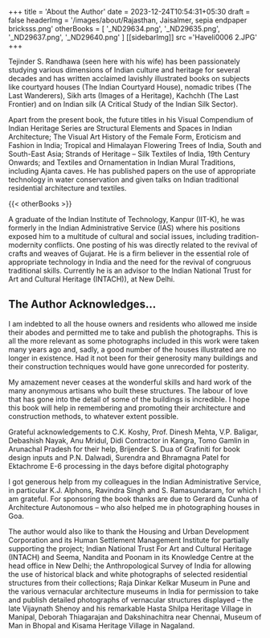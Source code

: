 +++
title = 'About the Author'
date = 2023-12-24T10:54:31+05:30
draft = false
headerImg = '/images/about/Rajasthan, Jaisalmer, sepia endpaper bricksss.png'
otherBooks = [
    '_ND29634.png',
    '_ND29635.png',
    '_ND29637.png',
    '_ND29640.png'
]
[[sidebarImg]]
src ='Haveli0006 2.JPG'
+++


Tejinder S. Randhawa (seen here with his wife) has been passionately studying various dimensions of Indian culture and heritage for several decades and has written acclaimed lavishly illustrated books on subjects like courtyard houses (The Indian Courtyard House), nomadic tribes (The Last Wanderers), Sikh arts (Images of a Heritage), Kachchh (The Last Frontier) and on Indian silk (A Critical Study of the Indian Silk Sector).

Apart from the present book, the future titles in his Visual Compendium of Indian Heritage Series are Structural Elements and Spaces in Indian Architecture; The Visual Art History of the Female Form, Eroticism and Fashion in India; Tropical and Himalayan Flowering Trees of India, South and South-East Asia; Strands of Heritage – Silk Textiles of India, 19th Century Onwards; and Textiles and Ornamentation in Indian Mural Traditions, including Ajanta caves. He has published papers on the use of appropriate technology in water conservation and given talks on Indian traditional residential architecture and textiles.

{{< otherBooks >}}

A graduate of the Indian Institute of Technology, Kanpur (IIT-K), he was formerly in the Indian Administrative Service (IAS) where his positions exposed him to a multitude of cultural and social issues, including tradition-modernity conflicts. One posting of his was directly related to the revival of crafts and weaves of Gujarat. He is a firm believer in the essential role of appropriate technology in India and the need for the revival of congruous traditional skills. Currently he is an advisor to the Indian National Trust for Art and Cultural Heritage (INTACH)), at New Delhi.

## The Author Acknowledges&hellip;
I am indebted to all the house owners and residents who allowed me inside their abodes and
permitted me to take and publish the photographs. This is all the more relevant as some
photographs included in this work were taken many years ago and, sadly, a good number of
the houses illustrated are no longer in existence. Had it not been for their generosity many
buildings and their construction techniques would have gone unrecorded for posterity.

My amazement never ceases at the wonderful skills and hard work of the many anonymous
artisans who built these structures. The labour of love that has gone into the detail of some
of the buildings is incredible. I hope this book will help in remembering and promoting their
architecture and construction methods, to whatever extent possible.

Grateful acknowledgements to C.K. Koshy, Prof. Dinesh Mehta, V.P. Baligar, Debashish
Nayak, Anu Mridul, Didi Contractor in Kangra, Tomo Gamlin in Arunachal Pradesh for
their help, Brijender S. Dua of Grafiniti for book design inputs and P.N. Dalwadi, Surendra
and Bhramagna Patel for Ektachrome E-6 processing in the days before digital photography

I got generous help from my colleagues in the Indian Administrative Service, in particular
K.J. Alphons, Ravindra Singh and S. Ramasundaram, for which I am grateful. For
sponsoring the book thanks are due to Gerard da Cunha of Architecture Autonomous – who
also helped me in photographing houses in Goa.

The author would also like to thank the Housing and Urban Development Corporation
and its Human Settlement Management Institute for partially supporting the project;
Indian National Trust For Art and Cultural Heritage (INTACH) and Seema, Nandita and
Poonam in its Knowledge Centre at the head office in New Delhi; the Anthropological
Survey of India for allowing the use of historical black and white photographs of selected
residential structures from their collections; Raja Dinkar Kelkar Museum in Pune and
the various vernacular architecture museums in India for permission to take and publish
detailed photographs of vernacular structures displayed – the late Vijaynath Shenoy and
his remarkable Hasta Shilpa Heritage Village in Manipal, Deborah Thiagarajan and
Dakshinachitra near Chennai, Museum of Man in Bhopal and Kisama Heritage Village in
Nagaland.